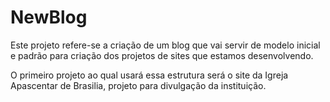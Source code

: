 # NewBlog
Este projeto refere-se a criação de um blog que vai servir de modelo inicial e padrão para criação dos projetos de sites que estamos desenvolvendo.

O primeiro projeto ao qual usará essa estrutura será o site da Igreja Apascentar de Brasilia, projeto para divulgação da instituição.
